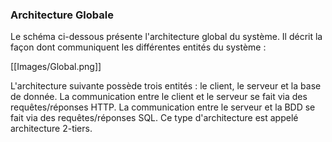 ### Architecture Globale

Le schéma ci-dessous présente l'architecture global du système. Il décrit la façon dont communiquent les différentes entités du système :

[[Images/Global.png]]

L'architecture suivante possède trois entités : le client, le serveur et la base de donnée. La communication entre le client et le serveur se fait via des requêtes/réponses HTTP. La communication entre le serveur et la BDD se fait via des requêtes/réponses SQL. Ce type d'architecture est appelé architecture 2-tiers. 
